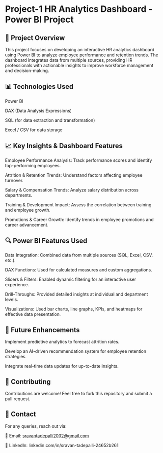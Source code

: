 # Project-1 HR Analytics Dashboard - Power BI Project

## 📌 Project Overview

This project focuses on developing an interactive HR analytics dashboard using Power BI to analyze employee performance and retention trends. The dashboard integrates data from multiple sources, providing HR professionals with actionable insights to improve workforce management and decision-making.

## 📊 Technologies Used

Power BI

DAX (Data Analysis Expressions)

SQL (for data extraction and transformation)

Excel / CSV for data storage

## 📈 Key Insights & Dashboard Features

Employee Performance Analysis: Track performance scores and identify top-performing employees.

Attrition & Retention Trends: Understand factors affecting employee turnover.

Salary & Compensation Trends: Analyze salary distribution across departments.

Training & Development Impact: Assess the correlation between training and employee growth.

Promotions & Career Growth: Identify trends in employee promotions and career advancement.

## 🔍 Power BI Features Used

Data Integration: Combined data from multiple sources (SQL, Excel, CSV, etc.).

DAX Functions: Used for calculated measures and custom aggregations.

Slicers & Filters: Enabled dynamic filtering for an interactive user experience.

Drill-Throughs: Provided detailed insights at individual and department levels.

Visualizations: Used bar charts, line graphs, KPIs, and heatmaps for effective data presentation.

## 📌 Future Enhancements

Implement predictive analytics to forecast attrition rates.

Develop an AI-driven recommendation system for employee retention strategies.

Integrate real-time data updates for up-to-date insights.

## 🤝 Contributing

Contributions are welcome! Feel free to fork this repository and submit a pull request.

## 📩 Contact

For any queries, reach out via:

📧 Email: sravantadepalli2002@gmail.com

🔗 LinkedIn: linkedin.com/in/sravan-tadepalli-24652b261

